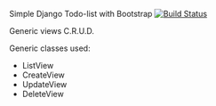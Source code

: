 Simple Django Todo-list with Bootstrap [![Build Status](https://travis-ci.com/Tony380/django-todo-list.svg?branch=main)](https://travis-ci.com/Tony380/django-todo-list)

Generic views C.R.U.D.

Generic classes used:
- ListView
- CreateView
- UpdateView
- DeleteView
